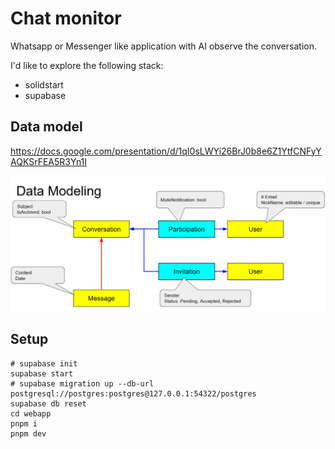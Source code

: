 # Chat monitor

Whatsapp or Messenger like application with AI observe the conversation.

I'd like to explore the following stack:

- solidstart
- supabase

## Data model

<https://docs.google.com/presentation/d/1qI0sLWYi26BrJ0b8e6Z1YtfCNFyYAQKSrFEA5R3Yn1I>

![](assets/data-model-v1.png)

## Setup

```
# supabase init
supabase start
# supabase migration up --db-url postgresql://postgres:postgres@127.0.0.1:54322/postgres
supabase db reset
cd webapp
pnpm i
pnpm dev
```
